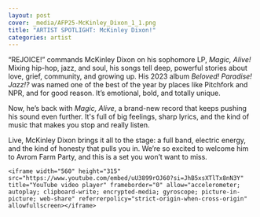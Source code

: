 ```yaml
---
layout: post
cover: _media/AFP25-McKinley_Dixon_1_1.png
title: "ARTIST SPOTLIGHT: McKinley Dixon!"
categories: artist
---
```

“REJOICE!” commands McKinley Dixon on his sophomore LP, _Magic, Alive!_ Mixing hip-hop, jazz, and soul, his songs tell deep, powerful stories about love, grief, community, and growing up. His 2023 album _Beloved! Paradise! Jazz!?_ was named one of the best of the year by places like Pitchfork and NPR, and for good reason. It’s emotional, bold, and totally unique.

Now, he’s back with _Magic, Alive_, a brand-new record that keeps pushing his sound even further. It's full of big feelings, sharp lyrics, and the kind of music that makes you stop and really listen.

Live, McKinley Dixon brings it all to the stage: a full band, electric energy, and the kind of honesty that pulls you in. We’re so excited to welcome him to Avrom Farm Party, and this is a set you won’t want to miss.

```
<iframe width="560" height="315" src="https://www.youtube.com/embed/uU3899rOJ60?si=JhB5xsXTlTx8nN3Y" title="YouTube video player" frameborder="0" allow="accelerometer; autoplay; clipboard-write; encrypted-media; gyroscope; picture-in-picture; web-share" referrerpolicy="strict-origin-when-cross-origin" allowfullscreen></iframe>
```